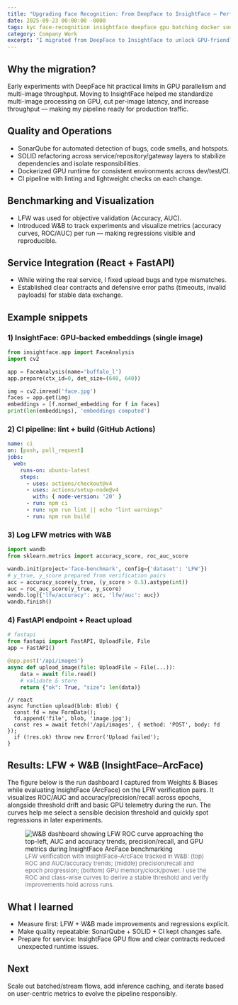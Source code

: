 ```yaml
---
title: "Upgrading Face Recognition: From DeepFace to InsightFace — Performance, Quality, and Integration"
date: 2025-09-23 00:00:00 -0000
tags: kyc face-recognition insightface deepface gpu batching docker sonarqube solid ci lint lfw wandb react fastapi benchmarking
category: Company Work
excerpt: "I migrated from DeepFace to InsightFace to unlock GPU-friendly batch processing, established code quality with SonarQube and SOLID, benchmarked with LFW, visualized metrics in W&B, and started React–FastAPI integration."
---
```


## Why the migration?
Early experiments with DeepFace hit practical limits in GPU parallelism and multi-image throughput. Moving to InsightFace helped me standardize multi-image processing on GPU, cut per-image latency, and increase throughput — making my pipeline ready for production traffic.

## Quality and Operations
- SonarQube for automated detection of bugs, code smells, and hotspots.
- SOLID refactoring across service/repository/gateway layers to stabilize dependencies and isolate responsibilities.
- Dockerized GPU runtime for consistent environments across dev/test/CI.
- CI pipeline with linting and lightweight checks on each change.

## Benchmarking and Visualization
- LFW was used for objective validation (Accuracy, AUC).
- Introduced W&B to track experiments and visualize metrics (accuracy curves, ROC/AUC) per run — making regressions visible and reproducible.

## Service Integration (React + FastAPI)
- While wiring the real service, I fixed upload bugs and type mismatches.
- Established clear contracts and defensive error paths (timeouts, invalid payloads) for stable data exchange.

## Example snippets

### 1) InsightFace: GPU-backed embeddings (single image)
```python
from insightface.app import FaceAnalysis
import cv2

app = FaceAnalysis(name='buffalo_l')
app.prepare(ctx_id=0, det_size=(640, 640))

img = cv2.imread('face.jpg')
faces = app.get(img)
embeddings = [f.normed_embedding for f in faces]
print(len(embeddings), 'embeddings computed')
```

### 2) CI pipeline: lint + build (GitHub Actions)
```yaml
name: ci
on: [push, pull_request]
jobs:
  web:
    runs-on: ubuntu-latest
    steps:
      - uses: actions/checkout@v4
      - uses: actions/setup-node@v4
        with: { node-version: '20' }
      - run: npm ci
      - run: npm run lint || echo "lint warnings"
      - run: npm run build
```

### 3) Log LFW metrics with W&B
```python
import wandb
from sklearn.metrics import accuracy_score, roc_auc_score

wandb.init(project='face-benchmark', config={'dataset': 'LFW'})
# y_true, y_score prepared from verification pairs
acc = accuracy_score(y_true, (y_score > 0.5).astype(int))
auc = roc_auc_score(y_true, y_score)
wandb.log({'lfw/accuracy': acc, 'lfw/auc': auc})
wandb.finish()
```

### 4) FastAPI endpoint + React upload
```python
# fastapi
from fastapi import FastAPI, UploadFile, File
app = FastAPI()

@app.post('/api/images')
async def upload_image(file: UploadFile = File(...)):
    data = await file.read()
    # validate & store
    return {"ok": True, "size": len(data)}
```

```tsx
// react
async function upload(blob: Blob) {
  const fd = new FormData();
  fd.append('file', blob, 'image.jpg');
  const res = await fetch('/api/images', { method: 'POST', body: fd });
  if (!res.ok) throw new Error('Upload failed');
}
```

## Results: LFW + W&B (InsightFace–ArcFace)
The figure below is the run dashboard I captured from Weights & Biases while evaluating InsightFace (ArcFace) on the LFW verification pairs. It visualizes ROC/AUC and accuracy/precision/recall across epochs, alongside threshold drift and basic GPU telemetry during the run. The curves help me select a sensible decision threshold and quickly spot regressions in later experiments.

<figure>
  <img src="/blog/assets/images/09/wandb-lfw-insightface-arcface.svg" alt="W&B dashboard showing LFW ROC curve approaching the top-left, AUC and accuracy trends, precision/recall, and GPU metrics during InsightFace ArcFace benchmarking" loading="lazy" />
  <figcaption style="font-size: 0.95em; color: #6b7280;">
    LFW verification with InsightFace–ArcFace tracked in W&B: (top) ROC and AUC/accuracy trends; (middle) precision/recall and epoch progression; (bottom) GPU memory/clock/power. I use the ROC and class-wise curves to derive a stable threshold and verify improvements hold across runs.
  </figcaption>
</figure>

## What I learned
- Measure first: LFW + W&B made improvements and regressions explicit.
- Make quality repeatable: SonarQube + SOLID + CI kept changes safe.
- Prepare for service: InsightFace GPU flow and clear contracts reduced unexpected runtime issues.

## Next
Scale out batched/stream flows, add inference caching, and iterate based on user-centric metrics to evolve the pipeline responsibly.